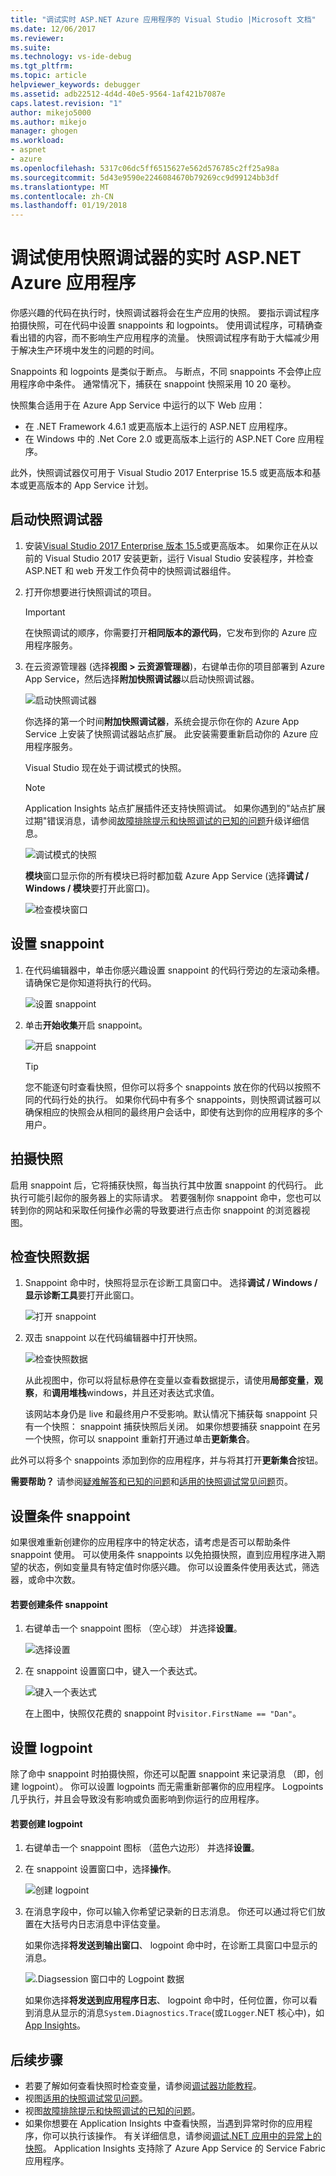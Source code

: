```yaml
---
title: "调试实时 ASP.NET Azure 应用程序的 Visual Studio |Microsoft 文档"
ms.date: 12/06/2017
ms.reviewer: 
ms.suite: 
ms.technology: vs-ide-debug
ms.tgt_pltfrm: 
ms.topic: article
helpviewer_keywords: debugger
ms.assetid: adb22512-4d4d-40e5-9564-1af421b7087e
caps.latest.revision: "1"
author: mikejo5000
ms.author: mikejo
manager: ghogen
ms.workload:
- aspnet
- azure
ms.openlocfilehash: 5317c06dc5ff6515627e562d576785c2ff25a98a
ms.sourcegitcommit: 5d43e9590e2246084670b79269cc9d99124bb3df
ms.translationtype: MT
ms.contentlocale: zh-CN
ms.lasthandoff: 01/19/2018
---
```

# <a name="debug-live-aspnet-azure-apps-using-the-snapshot-debugger"></a>调试使用快照调试器的实时 ASP.NET Azure 应用程序

你感兴趣的代码在执行时，快照调试器将会在生产应用的快照。 要指示调试程序拍摄快照，可在代码中设置 snappoints 和 logpoints。 使用调试程序，可精确查看出错的内容，而不影响生产应用程序的流量。 快照调试程序有助于大幅减少用于解决生产环境中发生的问题的时间。

Snappoints 和 logpoints 是类似于断点。 与断点，不同 snappoints 不会停止应用程序命中条件。 通常情况下，捕获在 snappoint 快照采用 10 20 毫秒。 

快照集合适用于在 Azure App Service 中运行的以下 Web 应用：

- 在 .NET Framework 4.6.1 或更高版本上运行的 ASP.NET 应用程序。
- 在 Windows 中的 .Net Core 2.0 或更高版本上运行的 ASP.NET Core 应用程序。

此外，快照调试器仅可用于 Visual Studio 2017 Enterprise 15.5 或更高版本和基本或更高版本的 App Service 计划。 

## <a name="start-the-snapshot-debugger"></a>启动快照调试器

1. 安装[Visual Studio 2017 Enterprise 版本 15.5](https://www.visualstudio.com/downloads/)或更高版本。 如果你正在从以前的 Visual Studio 2017 安装更新，运行 Visual Studio 安装程序，并检查 ASP.NET 和 web 开发工作负荷中的快照调试器组件。

2. 打开你想要进行快照调试的项目。 

    > [!IMPORTANT] 
    > 在快照调试的顺序，你需要打开**相同版本的源代码**，它发布到你的 Azure 应用程序服务。 

3. 在云资源管理器 (选择**视图 > 云资源管理器**)，右键单击你的项目部署到 Azure App Service，然后选择**附加快照调试器**以启动快照调试器。

   ![启动快照调试器](../debugger/media/snapshot-launch.png "启动快照调试器")

    你选择的第一个时间**附加快照调试器**，系统会提示你在你的 Azure App Service 上安装了快照调试器站点扩展。 此安装需要重新启动你的 Azure 应用程序服务。 

   Visual Studio 现在处于调试模式的快照。

    > [!NOTE]
    > Application Insights 站点扩展插件还支持快照调试。 如果你遇到的"站点扩展过期"错误消息，请参阅[故障排除提示和快照调试的已知的问题](../debugger/debug-live-azure-apps-troubleshooting.md)升级详细信息。

   ![调试模式的快照](../debugger/media/snapshot-message.png "快照调试模式")

   **模块**窗口显示你的所有模块已将时都加载 Azure App Service (选择**调试 / Windows / 模块**要打开此窗口)。

   ![检查模块窗口](../debugger/media/snapshot-modules.png "检查模块窗口")

## <a name="set-a-snappoint"></a>设置 snappoint

1. 在代码编辑器中，单击你感兴趣设置 snappoint 的代码行旁边的左滚动条槽。 请确保它是你知道将执行的代码。

   ![设置 snappoint](../debugger/media/snapshot-set-snappoint.png "设置 snappoint")

2. 单击**开始收集**开启 snappoint。  

   ![开启 snappoint](../debugger/media/snapshot-start-collection.png "开启 snappoint")

    > [!TIP]
    > 您不能逐句时查看快照，但你可以将多个 snappoints 放在你的代码以按照不同的代码行处的执行。 如果你代码中有多个 snappoints，则快照调试器可以确保相应的快照会从相同的最终用户会话中，即使有达到你的应用程序的多个用户。

## <a name="take-a-snapshot"></a>拍摄快照

启用 snappoint 后，它将捕获快照，每当执行其中放置 snappoint 的代码行。 此执行可能引起你的服务器上的实际请求。 若要强制你 snappoint 命中，您也可以转到你的网站和采取任何操作必需的导致要进行点击你 snappoint 的浏览器视图。

## <a name="inspect-snapshot-data"></a>检查快照数据

1. Snappoint 命中时，快照将显示在诊断工具窗口中。 选择**调试 / Windows / 显示诊断工具**要打开此窗口。

   ![打开 snappoint](../debugger/media/snapshot-diagsession-window.png "打开 snappoint")

1. 双击 snappoint 以在代码编辑器中打开快照。

   ![检查快照数据](../debugger/media/snapshot-inspect-data.png "检查快照数据")

   从此视图中，你可以将鼠标悬停在变量以查看数据提示，请使用**局部变量**，**观察**，和**调用堆栈**windows，并且还对表达式求值。

    该网站本身仍是 live 和最终用户不受影响。默认情况下捕获每 snappoint 只有一个快照： snappoint 捕获快照后关闭。 如果你想要捕获 snappoint 在另一个快照，你可以 snappoint 重新打开通过单击**更新集合**。

此外可以将多个 snappoints 添加到你的应用程序，并与将其打开**更新集合**按钮。

**需要帮助？** 请参阅[疑难解答和已知的问题](../debugger/debug-live-azure-apps-troubleshooting.md)和[适用的快照调试常见问题](../debugger/debug-live-azure-apps-faq.md)页。

## <a name="set-a-conditional-snappoint"></a>设置条件 snappoint

如果很难重新创建你的应用程序中的特定状态，请考虑是否可以帮助条件 snappoint 使用。 可以使用条件 snappoints 以免拍摄快照，直到应用程序进入期望的状态，例如变量具有特定值时你感兴趣。 你可以设置条件使用表达式，筛选器，或命中次数。

#### <a name="to-create-a-conditional-snappoint"></a>若要创建条件 snappoint

1. 右键单击一个 snappoint 图标 （空心球） 并选择**设置**。

   ![选择设置](../debugger/media/snapshot-snappoint-settings.png "选择设置")

1. 在 snappoint 设置窗口中，键入一个表达式。

   ![键入一个表达式](../debugger/media/snapshot-snappoint-conditions.png "键入一个表达式")

   在上图中，快照仅花费的 snappoint 时`visitor.FirstName == "Dan"`。

## <a name="set-a-logpoint"></a>设置 logpoint

除了命中 snappoint 时拍摄快照，你还可以配置 snappoint 来记录消息 （即，创建 logpoint）。 你可以设置 logpoints 而无需重新部署你的应用程序。 Logpoints 几乎执行，并且会导致没有影响或负面影响到你运行的应用程序。

#### <a name="to-create-a-logpoint"></a>若要创建 logpoint

1. 右键单击一个 snappoint 图标 （蓝色六边形） 并选择**设置**。

1. 在 snappoint 设置窗口中，选择**操作**。

    ![创建 logpoint](../debugger/media/snapshot-logpoint.png "创建 logpoint")

1. 在消息字段中，你可以输入你希望记录新的日志消息。 你还可以通过将它们放置在大括号内日志消息中评估变量。

    如果你选择**将发送到输出窗口**、 logpoint 命中时，在诊断工具窗口中显示的消息。

    ![.Diagsession 窗口中的 Logpoint 数据](../debugger/media/snapshot-logpoint-output.png "Logpoint.diagsession 窗口中的数据")

    如果你选择**将发送到应用程序日志**、 logpoint 命中时，任何位置，你可以看到消息从显示的消息`System.Diagnostics.Trace`(或`ILogger`.NET 核心中)，如[App Insights](/azure/application-insights/app-insights-asp-net-trace-logs)。

## <a name="next-steps"></a>后续步骤

- 若要了解如何查看快照时检查变量，请参阅[调试器功能教程](../debugger/debugger-feature-tour.md)。
- 视图[适用的快照调试常见问题](../debugger/debug-live-azure-apps-faq.md)。
- 视图[故障排除提示和快照调试的已知的问题](../debugger/debug-live-azure-apps-troubleshooting.md)。
- 如果你想要在 Application Insights 中查看快照，当遇到异常时你的应用程序，你可以执行该操作。 有关详细信息，请参阅[调试.NET 应用中的异常上的快照](/azure/application-insights/app-insights-snapshot-debugger)。 Application Insights 支持除了 Azure App Service 的 Service Fabric 应用程序。
